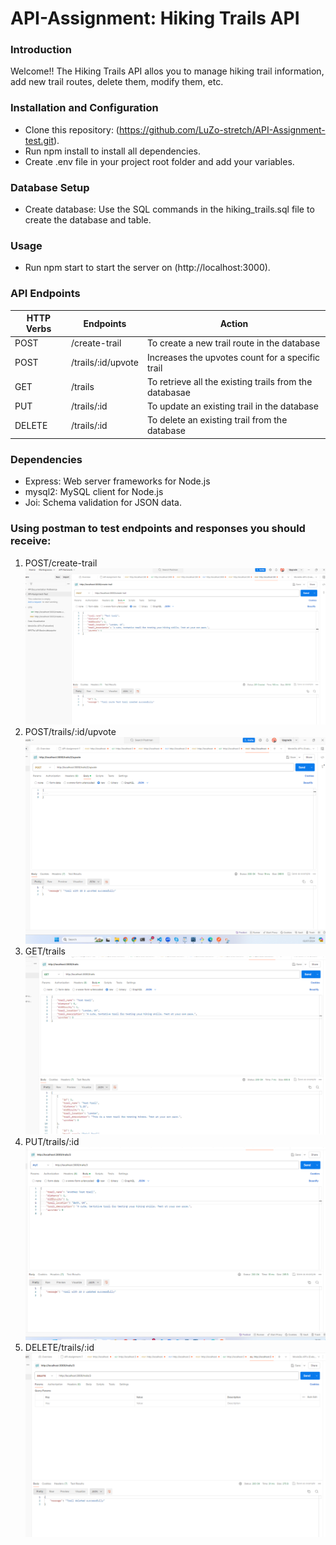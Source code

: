 # API-Assignment: Hiking Trails API

### Introduction
Welcome!! The Hiking Trails API allos you to manage hiking trail information, add new trail routes, delete them, modify them, etc. 

### Installation and Configuration
* Clone this repository: (https://github.com/LuZo-stretch/API-Assignment-test.git).
* Run npm install to install all dependencies.
* Create .env file in your project root folder and add your variables. 

### Database Setup
* Create database: Use the SQL commands in the hiking_trails.sql file to create the database and table.

### Usage
* Run npm start to start the server on (http://localhost:3000).

### API Endpoints
| HTTP Verbs | Endpoints | Action
| --- | --- | --- |
| POST | /create-trail | To create a new trail route in the database |
| POST | /trails/:id/upvote | Increases the upvotes count for a specific trail |
| GET | /trails | To retrieve all the existing trails from the databasae |
| PUT | /trails/:id | To update an existing trail in the database |
| DELETE | /trails/:id | To delete an existing trail from the database |

### Dependencies
* Express: Web server frameworks for Node.js
* mysql2: MySQL client for Node.js
* Joi: Schema validation for JSON data.

### Using postman to test endpoints and responses you should receive:
1. POST/create-trail
![Create trail](assets/post_create.png)
2. POST/trails/:id/upvote
![Upvote trail](assets/post_upvote.png)
3. GET/trails
![Get trails](assets/get.png)
4. PUT/trails/:id
![Update trail](assets/put.png)
5. DELETE/trails/:id
![Delete trail](assets/delete.png)
